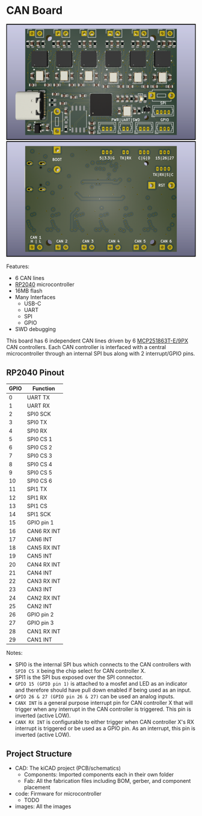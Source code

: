 # CAN Board
![](./images/CAN%20Board%20Front.png)
![](./images/CAN%20Board%20Back.png)

Features:
* 6 CAN lines
* [RP2040](https://datasheets.raspberrypi.com/rp2040/rp2040-datasheet.pdf) microcontroller
* 16MB flash
* Many Interfaces
    * USB-C
    * UART
    * SPI
    * GPIO
* SWD debugging

This board has 6 independent CAN lines driven by 6 [MCP251863T-E/9PX](https://ww1.microchip.com/downloads/aemDocuments/documents/APID/ProductDocuments/DataSheets/MCP251863-External-CAN-FD-Controller-with-Integrated-Transceiver-DS20006624.pdf) CAN controllers. Each CAN controller is interfaced with a central microcontroller through an internal SPI bus along with 2 interrupt/GPIO pins.

## RP2040 Pinout
| GPIO | Function |
|------|----------|
| 0 | UART TX | 
| 1 | UART RX |
| 2 | SPI0 SCK |
| 3 | SPI0 TX |
| 4 | SPI0 RX |
| 5 | SPI0 CS 1 |
| 6 | SPI0 CS 2 |
| 7 | SPI0 CS 3 |
| 8 | SPI0 CS 4 |
| 9 | SPI0 CS 5 |
| 10 | SPI0 CS 6 |
| 11 | SPI1 TX |
| 12 | SPI1 RX |
| 13 | SPI1 CS |
| 14 | SPI1 SCK |
| 15 | GPIO pin 1 |
| 16 | CAN6 RX INT |
| 17 | CAN6 INT |
| 18 | CAN5 RX INT |
| 19 | CAN5 INT |
| 20 | CAN4 RX INT |
| 21 | CAN4 INT |
| 22 | CAN3 RX INT |
| 23 | CAN3 INT |
| 24 | CAN2 RX INT |
| 25 | CAN2 INT |
| 26 | GPIO pin 2 |
| 27 | GPIO pin 3 |
| 28 | CAN1 RX INT |
| 29 | CAN1 INT |

Notes:
* SPI0 is the internal SPI bus which connects to the CAN controllers with `SPI0 CS X` being the chip select for CAN controller X.
* SPI1 is the SPI bus exposed over the SPI connector.
* `GPIO 15 (GPIO pin 1)` is attached to a mosfet and LED as an indicator and therefore should have pull down enabled if being used as an input.
* `GPIO 26 & 27 (GPIO pin 26 & 27)` can be used an analog inputs.
* `CANX INT` is a general purpose interrupt pin for CAN controller X that will trigger when any interrupt in the CAN controller is triggered. This pin is inverted (active LOW).
* `CANX RX INT` is configurable to either trigger when CAN controller X's RX interrupt is triggered or be used as a GPIO pin. As an interrupt, this pin is inverted (active LOW).

## Project Structure
* CAD: The kiCAD project (PCB/schematics)
    * Components: Imported components each in their own folder
    * Fab: All the fabrication files including BOM, gerber, and component placement
* code: Firmware for microcontroller
    * TODO
* images: All the images